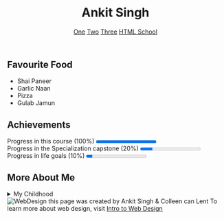 <!DOCTYPE html>
<html lang="en">
<head>
    <meta charset="UTF-8">
    <meta name="viewport" content="width=device-width, initial-scale=1.0">
</head>
<body>
<header>
    <h1>Ankit Singh</h1>
    <nav>
        <a href="https://www.google.com/maps">One</a>
        <a href="https://www.coursera.org/">Two</a>
        <a href="https://www.youtube.com/">Three</a>
        <a href="https://www.w3schools.com/html/default.asp">HTML School</a>
    </nav>
</header>
<section>
    <h2>Favourite Food</h2>
    <ul>
        <li> Shai Paneer</li>
        <li> Garlic Naan</li>
        <li> Pizza</li>
        <li> Gulab Jamun</li>
    </ul>
</section>
<section>
    <h2>Achievements</h2>
    Progress in this course (100%)
    <progress value="100" max="100"></progress>
    <br>
    Progress in the Specialization capstone (20%)
    <progress value="20" max="100"></progress>
    <br>
    Progress in life goals (10%)
    <progress value="10" max="100"></progress>
</section>
<section>
    <h2>More About Me</h2>
    <details>
        <summary>My Childhood</summary>I grew up in New Delhi.I lived with my Family and I am still living with them except i lost few of them.
    </details>
</section>
<footer>
    <img src="http://www.intro-webdesign.com/images/newlogo.png" alt="WebDesign">
    this page was created by Ankit Singh & Colleen can Lent
    To learn more about web design, visit
    <a href="http://www.intro-webdesign.com/">Intro to Web Design</a>
</footer>
</body>
</html>

